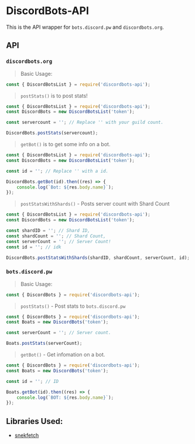 # DiscordBots-API
This is the API wrapper for `bots.discord.pw` and `discordbots.org`.

## API
### `discordbots.org`
> Basic Usage:
```js
const { DiscordBotsList } = require('discordbots-api');
```

> `postStats()` is to post stats!
```js
const { DiscordBotsList } = require('discordbots-api');
const DiscordBots = new DiscordBotsList('token');

const servercount = ''; // Replace '' with your guild count.

DiscordBots.postStats(servercount);
```

> `getBot()` is to get some info on a bot.
```js
const { DiscordBotsList } = require('discordbots-api');
const DiscordBots = new DiscordBotsList('token');

const id = ''; // Replace '' with a id.

DiscordBots.getBot(id).then((res) => {
    console.log(`Bot: ${res.body.name}`);
});
```

> `postStatsWithShards()` - Posts server count with Shard Count
```js
const { DiscordBotsList } = require('discordbots-api');
const DiscordBots = new DiscordBotsList('token');

const shardID = ''; // Shard ID,
const shardCount = ''; // Shard Count,
const serverCount = ''; // Server Count!
const id = ''; // idk

DiscordBots.postStatsWithShards(shardID, shardCount, serverCount, id);
```

### `bots.discord.pw`
> Basic Usage:
```js
const { DiscordBots } = require('discordbots-api');
```

> `postStats()` - Post stats to `bots.discord.pw`
```js
const { DiscordBots } = require('discordbots-api');
const Boats = new DiscordBots('token');

const serverCount = ''; // Server count.

Boats.postStats(serverCount);
```

> `getBot()` - Get infomation on a bot.
```js
const { DiscordBots } = require('discordbots-api');
const Boats = new DiscordBots('token');

const id = ''; // ID

Boats.getBot(id).then((res) => {
    console.log(`BOT: ${res.body.name}`);
});
```

## Libraries Used:
* [snekfetch](https://github.com/devsnek/snekfetch)